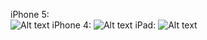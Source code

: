 iPhone 5: <br>
![Alt text](http://i.imgur.com/0YPMQ.png "iPhone 5")
iPhone 4:
![Alt text](http://i.imgur.com/UBwq7.png "iPhone 4")
iPad:
![Alt text](http://i.imgur.com/RiiPX.png "iPad")
